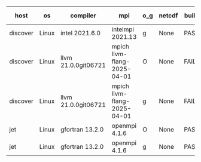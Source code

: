 

| host     | os       | compiler                              | mpi                      | o_g        | netcdf        | build       | u_pass          | u_fail          | s_pass            | s_fail            | e_pass             | e_fail             | nuopc_pass       | nuopc_fail       | artifacts link          |
|----------|----------|---------------------------------------|--------------------------|------------|---------------|-------------|-----------------|-----------------|-------------------|-------------------|--------------------|--------------------|------------------|------------------|-------------------------|
| discover | Linux | intel 2021.6.0 | intelmpi 2021.13  | g | None  | PASS | None | None | None | None | None | None | None | None | <a href="https://github.com/esmf-org/esmf-test-artifacts/tree/4f1cb95ff79df8295419c654d048e04bb6e7f5eb/develop/intel/2021.6.0/g/intelmpi/2021.13" target="_blank">4f1cb95</a> | 
| discover | Linux | llvm 21.0.0git06721 | mpich llvm-flang-2025-04-01  | O | None  | FAIL | None | None | None | None | None | None | None | None | <a href="https://github.com/esmf-org/esmf-test-artifacts/tree/3c0330cf82f2559caa681514bd0df5d2d658e58f/develop/llvm/21.0.0git06721/O/mpich/llvm-flang-2025-04-01" target="_blank">3c0330c</a> | 
| discover | Linux | llvm 21.0.0git06721 | mpich llvm-flang-2025-04-01  | g | None  | FAIL | None | None | None | None | None | None | None | None | <a href="https://github.com/esmf-org/esmf-test-artifacts/tree/ad28e9b0bb2504b92a94e1183c221cab728826d7/develop/llvm/21.0.0git06721/g/mpich/llvm-flang-2025-04-01" target="_blank">ad28e9b</a> | 
| jet | Linux | gfortran 13.2.0 | openmpi 4.1.6  | O | None  | PASS | 14204 | 0 | 51 | 0 | 80 | 0 | 57 | 0 | <a href="https://github.com/esmf-org/esmf-test-artifacts/tree/aa2885c6f2747eb2eadeb74d169f5540134894e8/develop/gfortran/13.2.0/O/openmpi/4.1.6" target="_blank">aa2885c</a> | 
| jet | Linux | gfortran 13.2.0 | openmpi 4.1.6  | g | None  | PASS | 14204 | 0 | 51 | 0 | 80 | 0 | 57 | 0 | <a href="https://github.com/esmf-org/esmf-test-artifacts/tree/c53129dab28e2b8e956d47a820fb3ff2997b73ea/develop/gfortran/13.2.0/g/openmpi/4.1.6" target="_blank">c53129d</a> | 
